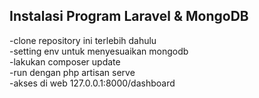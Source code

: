 ## Instalasi Program Laravel & MongoDB

-clone repository ini terlebih dahulu <br />
-setting env untuk menyesuaikan mongodb <br />
-lakukan composer update <br />
-run dengan php artisan serve <br />
-akses di web 127.0.0.1:8000/dashboard <br />